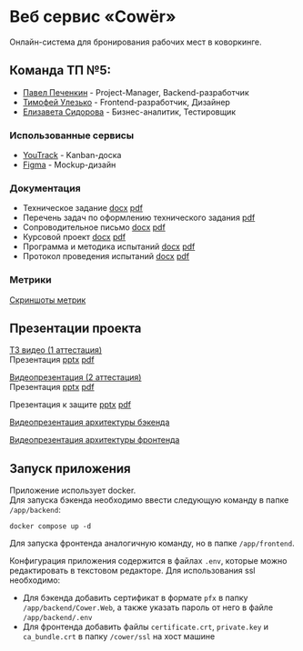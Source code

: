 # Веб сервис «Cowёr»

Онлайн-система для бронирования рабочих мест в коворкинге.

## Команда ТП №5:
-   [Павел Печенкин](https://github.com/IchinichiQ "Павел Печенкин") - Project-Manager, Backend-разработчик
-   [Тимофей Улезько](https://github.com/Lezko "Тимофей Улезько") - Frontend-разработчик, Дизайнер
-   [Елизавета Сидорова](https://github.com/lzaisd "Елизавета Сидорова") - Бизнес-аналитик, Тестировщик


### Использованные сервисы
- [YouTrack](https://cower.youtrack.cloud/agiles/) -  Kanban-доска
- [Figma](https://www.figma.com/file/lAdl4RMkU17MH4ga43bcP8/COWER?type=design) - Mockup-дизайн


### Документация
- Техническое задание
  [docx](documentation/Техническое_задание.docx)
  [pdf](documentation/Техническое_задание.pdf)
- Перечень задач по оформлению технического задания [pdf](documentation/Оформление_ТЗ.pdf)
- Сопроводительное письмо 
  [docx](documentation/Сопроводительное_письмо.docx)
  [pdf](documentation/Сопроводительное_письмо.pdf)
- Курсовой проект
  [docx](documentation/Курсовой_проект.docx)
  [pdf](documentation/Курсовой_проект.pdf)
- Программа и методика испытаний
  [docx](documentation/Программа_и_методика_испытаний.docx)
  [pdf](documentation/Программа_и_методика_испытаний.pdf)
- Протокол проведения испытаний
  [docx](documentation/Протокол_проведения_испытаний.docx)
  [pdf](documentation/Протокол_проведения_испытаний.pdf)
  
### Метрики
[Скриншоты метрик](metrics)

## Презентации проекта

[ТЗ видео (1 аттестация)](https://www.youtube.com/watch?v=h5_w42bOTcg)  
Презентация [pptx](documentation/Презентация.pptx) [pdf](documentation/Презентация.pdf)

[Видеопрезентация (2 аттестация)](https://youtu.be/67evfZUgtRQ)  
Презентация [pptx](documentation/Second.pptx) [pdf](documentation/Second.pdf)

Презентация к защите [pptx](documentation/Защита.pptx) [pdf](documentation/Защита.pdf)

[Видеопрезентация архитектуры бэкенда](https://youtu.be/VPsnFtl6sxA)  

[Видеопрезентация архитектуры фронтенда](https://youtu.be/kFqCJzGEbOM)  

## Запуск приложения
Приложениe использует docker.  
Для запуска бэкенда необходимо ввести следующую команду в папке `/app/backend`:
```
docker compose up -d
```  
Для запуска фронтенда аналогичную команду, но в папке `/app/frontend`.

Конфигурация приложения содержится в файлах `.env`, которые можно редактировать в текстовом редакторе. Для использования ssl необходимо:
- Для бэкенда добавить сертификат в формате `pfx` в папку `/app/backend/Cower.Web`, а также указать пароль от него в файле `/app/backend/.env`
- Для фронтенда добавить файлы `certificate.crt`, `private.key` и `ca_bundle.crt` в папку `/cower/ssl` на хост машине

